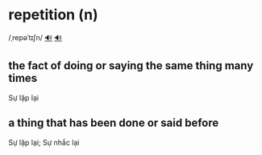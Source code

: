 # repetition (n)

/ˌrepəˈtɪʃn/ [🔊](https://www.oxfordlearnersdictionaries.com/media/english/uk_pron/r/rep/repet/repetition__gb_1.mp3) [🔊](https://www.oxfordlearnersdictionaries.com/media/english/us_pron/r/rep/repet/repetition__us_1.mp3)

## the fact of doing or saying the same thing many times

Sự lặp lại

## a thing that has been done or said before 

Sự lặp lại; Sự nhắc lại